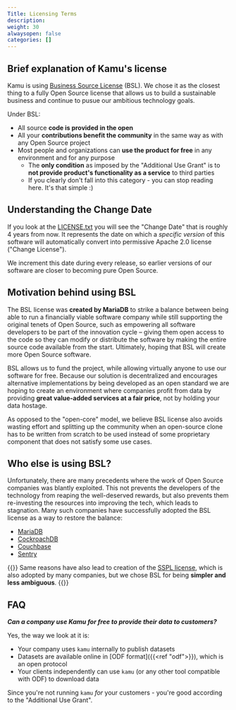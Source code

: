 ```yaml
---
Title: Licensing Terms
description:
weight: 30
alwaysopen: false
categories: []
---
```


## Brief explanation of Kamu's license
Kamu is using [Business Source License](https://mariadb.com/bsl-faq-adopting/) (BSL). We chose it as the closest thing to a fully Open Source license that allows us to build a sustainable business and continue to pusue our ambitious technology goals.

Under BSL:
- All source **code is provided in the open**
- All your **contributions benefit the community** in the same way as with any Open Source project
- Most people and organizations can **use the product for free** in any environment and for any purpose
  - The **only condition** as imposed by the "Additional Use Grant" is to **not provide product's functionality as a service** to third parties
  - If you clearly don't fall into this category - you can stop reading here. It's that simple :)


## Understanding the Change Date
If you look at the [LICENSE.txt](https://github.com/kamu-data/kamu-cli/blob/master/LICENSE.txt) you will see the "Change Date" that is roughly 4 years from now. It represents the date on which a _specific version_ of this software will automatically convert into permissive Apache 2.0 license  ("Change License").

We increment this date during every release, so earlier versions of our software are closer to becoming pure Open Source.


## Motivation behind using BSL
The BSL license was **created by MariaDB** to strike a balance between being able to run a financially viable software company while still supporting the original tenets of Open Source, such as empowering all software developers to be part of the innovation cycle – giving them open access to the code so they can modify or distribute the software by making the entire source code available from the start. Ultimately, hoping that BSL will create more Open Source software.

BSL allows us to fund the project, while allowing virtually anyone to use our software for free. Because our solution is decentralized and encourages alternative implementations by being developed as an open standard we are hoping to create an environment where companies profit from data by providing **great value-added services at a fair price**, not by holding your data hostage.

As opposed to the "open-core" model, we believe BSL license also avoids wasting effort and splitting up the community when an open-source clone has to be written from scratch to be used instead of some proprietary component that does not satisfy some use cases.


## Who else is using BSL?
Unfortunately, there are many precedents where the work of Open Source companies was blantly exploited. This not prevents the developers of the technology from reaping the well-deserved rewards, but also prevents them re-investing the resources into improving the tech, which leads to stagnation. Many such companies have successfully adopted the BSL license as a way to restore the balance:

- [MariaDB](https://mariadb.com/bsl-faq-adopting/)
- [CockroachDB](https://www.cockroachlabs.com/blog/oss-relicensing-cockroachdb/)
- [Couchbase](https://blog.couchbase.com/couchbase-adopts-bsl-license/)
- [Sentry](https://blog.sentry.io/2019/11/06/relicensing-sentry)

{{<info>}}
Same reasons have also lead to creation of the [SSPL license](https://www.mongodb.com/licensing/server-side-public-license/faq), which is also adopted by many companies, but we chose BSL for being **simpler and less ambiguous**.
{{</info>}}


## FAQ

***Can a company use Kamu for free to provide their data to customers?***

Yes, the way we look at it is:
- Your company uses `kamu` internally to publish datasets
- Datasets are available online in [ODF format]({{<ref "odf">}}), which is an open protocol
- Your clients independently can use `kamu` (or any other tool compatible with ODF) to download data

Since you're not running `kamu` *for* your customers - you're good according to the "Additional Use Grant".